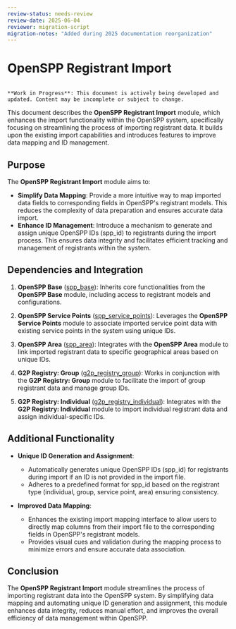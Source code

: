 ```yaml
---
review-status: needs-review
review-date: 2025-06-04
reviewer: migration-script
migration-notes: "Added during 2025 documentation reorganization"
---
```


# OpenSPP Registrant Import

```{warning}

**Work in Progress**: This document is actively being developed and updated. Content may be incomplete or subject to change.
```

This document describes the **OpenSPP Registrant Import** module, which enhances the import functionality within the OpenSPP system, specifically focusing on streamlining the process of importing registrant data. It builds upon the existing import capabilities and introduces features to improve data mapping and ID management.

## Purpose

The **OpenSPP Registrant Import** module aims to:

* **Simplify Data Mapping**: Provide a more intuitive way to map imported data fields to corresponding fields in OpenSPP's registrant models. This reduces the complexity of data preparation and ensures accurate data import.
* **Enhance ID Management**: Introduce a mechanism to generate and assign unique OpenSPP IDs (spp_id) to registrants during the import process. This ensures data integrity and facilitates efficient tracking and management of registrants within the system. 

## Dependencies and Integration

1. **OpenSPP Base** ([spp_base](spp_base)):  Inherits core functionalities from the **OpenSPP Base** module, including access to registrant models and configurations. 

2. **OpenSPP Service Points** ([spp_service_points](spp_service_points)): Leverages the **OpenSPP Service Points** module to associate imported service point data with existing service points in the system using unique IDs. 

3. **OpenSPP Area** ([spp_area](spp_area)): Integrates with the **OpenSPP Area** module to link imported registrant data to specific geographical areas based on unique IDs.

4. **G2P Registry: Group** ([g2p_registry_group](g2p_registry_group)): Works in conjunction with the **G2P Registry: Group** module to facilitate the import of group registrant data and manage group IDs. 

5. **G2P Registry: Individual** ([g2p_registry_individual](g2p_registry_individual)):  Integrates with the **G2P Registry: Individual** module to import individual registrant data and assign individual-specific IDs. 

## Additional Functionality

* **Unique ID Generation and Assignment**: 
    * Automatically generates unique OpenSPP IDs (spp_id) for registrants during import if an ID is not provided in the import file.
    * Adheres to a predefined format for spp_id based on the registrant type (individual, group, service point, area) ensuring consistency.

* **Improved Data Mapping**:
    * Enhances the existing import mapping interface to allow users to directly map columns from their import file to the corresponding fields in OpenSPP's registrant models. 
    * Provides visual cues and validation during the mapping process to minimize errors and ensure accurate data association.

## Conclusion

The **OpenSPP Registrant Import** module streamlines the process of importing registrant data into the OpenSPP system. By simplifying data mapping and automating unique ID generation and assignment, this module enhances data integrity, reduces manual effort, and improves the overall efficiency of data management within OpenSPP. 
